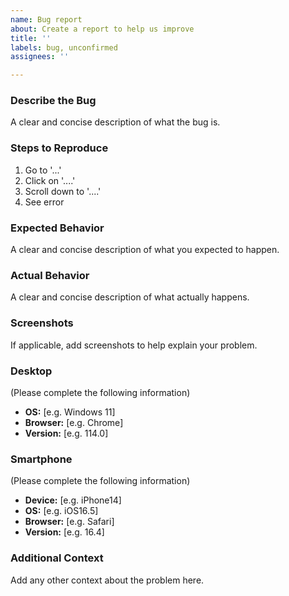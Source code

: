 ```yaml
---
name: Bug report
about: Create a report to help us improve
title: ''
labels: bug, unconfirmed
assignees: ''

---
```


### Describe the Bug

A clear and concise description of what the bug is.

### Steps to Reproduce

1. Go to '...'
2. Click on '....'
3. Scroll down to '....'
4. See error

### Expected Behavior

A clear and concise description of what you expected to happen.

### Actual Behavior

A clear and concise description of what actually happens.

### Screenshots

If applicable, add screenshots to help explain your problem.

### Desktop

(Please complete the following information)
 - **OS:** [e.g. Windows 11]
 - **Browser:** [e.g. Chrome]
 - **Version:** [e.g. 114.0]

### Smartphone

(Please complete the following information)
 - **Device:** [e.g. iPhone14]
 - **OS:** [e.g. iOS16.5]
 - **Browser:** [e.g. Safari]
 - **Version:** [e.g. 16.4]

### Additional Context

Add any other context about the problem here.
